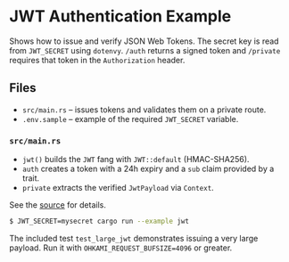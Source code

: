 # JWT Authentication Example

Shows how to issue and verify JSON Web Tokens. The secret key is read from
`JWT_SECRET` using `dotenvy`. `/auth` returns a signed token and `/private`
requires that token in the `Authorization` header.

## Files

- `src/main.rs` – issues tokens and validates them on a private route.
- `.env.sample` – example of the required `JWT_SECRET` variable.

### `src/main.rs`

- `jwt()` builds the `JWT` fang with `JWT::default` (HMAC-SHA256).
- `auth` creates a token with a 24h expiry and a `sub` claim provided by a trait.
- `private` extracts the verified `JwtPayload` via `Context`.

See the [source](../../ohkami-0.24/examples/jwt/src/main.rs) for details.

```bash
$ JWT_SECRET=mysecret cargo run --example jwt
```

The included test `test_large_jwt` demonstrates issuing a very large payload.
Run it with `OHKAMI_REQUEST_BUFSIZE=4096` or greater.
